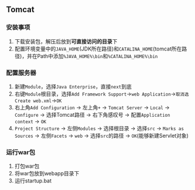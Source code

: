 ## Tomcat
### 安装事项
1. 下载安装包，解压后放到**可直接访问的目录**下
2. 配置环境变量中的`JAVA_HOME`(JDK所在路径)和`CATALINA_HOME`(tomcat所在路径)，并在Path中添加`%JAVA_HOME%\bin`和`%CATALINA_HOME%\bin`
### 配置服务器
1. 新建`Module`，选择`Java Enterprise`，直接`next`到底
2. 右键`Module`根目录，选择`Add Framework Support`->`web Application`->`取消选Create web.xml`->`OK`
3. 右上角`Add Configuration` -> 左上角`+` -> `Tomcat Server` -> `Local` -> `Configure` -> 选择Tomcat路径 -> 右下角感叹号 -> 配置`Application context` -> `OK`
4. `Project Structure` -> 左侧`Modules` -> 选择根目录 -> 选择`src` -> `Marks as Sources` -> 左侧`Facets` -> `web` -> 选择`src`的路径 -> `OK`(能够新建Servlet对象)
### 运行war包
1. 打包war包
2. 将war包放到webapp目录下
3. 运行startup.bat